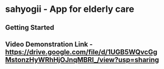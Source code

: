 # sahyogii - App for elderly care

## Getting Started
## Video Demonstration Link - https://drive.google.com/file/d/1UGB5WQvcGgMstonzHyWRhHjOJnqMBRl_/view?usp=sharing

